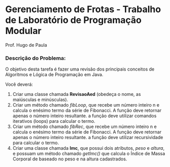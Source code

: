 # Gerenciamento de Frotas - Trabalho de Laboratório de Programação Modular

Prof. Hugo de Paula

### Descrição do Problema:

O objetivo desta tarefa é fazer uma revisão dos principais conceitos de Algoritmos e Lógica de Programação em Java. 

Você deverá:

1. Criar uma classe chamada **RevisaoAed** (obedeça o nome, as maiúsculas e minúsculas).
2. Criar um método chamado _fibLoop_, que recebe um número inteiro n e calcula o enésimo termo da série de Fibonacci. A função deve retornar apenas o número inteiro resultante. a função deve utilizar comandos iterativos (loops) para calcular o termo. 
3. Criar um método chamado _fibRec_, que recebe um número inteiro n e calcula o enésimo termo da série de Fibonacci. A função deve retornar apenas o número inteiro resultante. a função deve utilizar recursividade para calcular o termo. 
4. Criar uma classe chamada **Imc**, que possui dois atributos, _peso_ e _altura_, e possuam um método chamado _getImc()_ que calcula o Índice de Massa Corporal de baseado no peso e na altura cadastrados.
